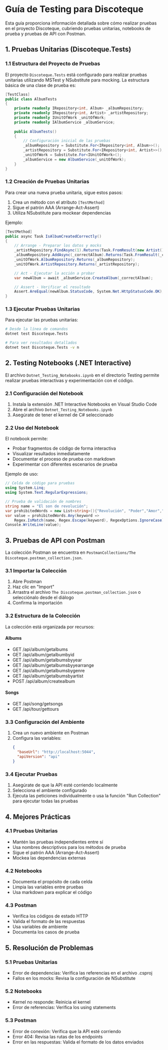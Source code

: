 # Guía de Testing para Discoteque

Esta guía proporciona información detallada sobre cómo realizar pruebas en el proyecto Discoteque, cubriendo pruebas unitarias, notebooks de prueba y pruebas de API con Postman.

## 1. Pruebas Unitarias (Discoteque.Tests)

### 1.1 Estructura del Proyecto de Pruebas

El proyecto `Discoteque.Tests` está configurado para realizar pruebas unitarias utilizando MSTest y NSubstitute para mocking. La estructura básica de una clase de prueba es:

```csharp
[TestClass]
public class AlbumTests
{
    private readonly IRepository<int, Album> _albumRepository;
    private readonly IRepository<int, Artist> _artistRepository;
    private readonly IUnitOfWork _unitOfWork;
    private readonly IAlbumService _albumService;
    
    public AlbumTests()
    {
        // Configuración inicial de las pruebas
        _albumRepository = Substitute.For<IRepository<int, Album>>();
        _artistRepository = Substitute.For<IRepository<int, Artist>>();
        _unitOfWork = Substitute.For<IUnitOfWork>();
        _albumService = new AlbumService(_unitOfWork);
    }
}
```

### 1.2 Creación de Pruebas Unitarias

Para crear una nueva prueba unitaria, sigue estos pasos:

1. Crea un método con el atributo `[TestMethod]`
2. Sigue el patrón AAA (Arrange-Act-Assert)
3. Utiliza NSubstitute para mockear dependencias

Ejemplo:

```csharp
[TestMethod]
public async Task IsAlbumCreatedCorrectly()
{
    // Arrange - Preparar los datos y mocks
    _artistRepository.FindAsync(1).Returns(Task.FromResult(new Artist()));
    _albumRepository.AddAsync(_correctAlbum).Returns(Task.FromResult(_correctAlbum));
    _unitOfWork.AlbumRepository.Returns(_albumRepository);
    _unitOfWork.ArtistRepository.Returns(_artistRepository);

    // Act - Ejecutar la acción a probar
    var newAlbum = await _albumService.CreateAlbum(_correctAlbum);

    // Assert - Verificar el resultado
    Assert.AreEqual(newAlbum.StatusCode, System.Net.HttpStatusCode.OK);
}
```

### 1.3 Ejecutar Pruebas Unitarias

Para ejecutar las pruebas unitarias:

```bash
# Desde la línea de comandos
dotnet test Discoteque.Tests

# Para ver resultados detallados
dotnet test Discoteque.Tests -v n
```

## 2. Testing Notebooks (.NET Interactive)

El archivo `Dotnet_Testing_Notebooks.ipynb` en el directorio Testing permite realizar pruebas interactivas y experimentación con el código.

### 2.1 Configuración del Notebook

1. Instala la extensión .NET Interactive Notebooks en Visual Studio Code
2. Abre el archivo `Dotnet_Testing_Notebooks.ipynb`
3. Asegúrate de tener el kernel de C# seleccionado

### 2.2 Uso del Notebook

El notebook permite:
- Probar fragmentos de código de forma interactiva
- Visualizar resultados inmediatamente
- Documentar el proceso de prueba con markdown
- Experimentar con diferentes escenarios de prueba

Ejemplo de uso:
```csharp
// Celda de código para pruebas
using System.Linq;
using System.Text.RegularExpressions;

// Prueba de validación de nombres
string name = "El son de revolución";
var prohibitedWords = new List<string>(){"Revolución", "Poder","Amor","Guerra"};
var value = prohibitedWords.Any(keyword => 
    Regex.IsMatch(name, Regex.Escape(keyword), RegexOptions.IgnoreCase));
Console.WriteLine(value);
```

## 3. Pruebas de API con Postman

La colección Postman se encuentra en `PostmanCollections/The Discoteque.postman_collection.json`.

### 3.1 Importar la Colección

1. Abre Postman
2. Haz clic en "Import"
3. Arrastra el archivo `The Discoteque.postman_collection.json` o selecciónalo desde el diálogo
4. Confirma la importación

### 3.2 Estructura de la Colección

La colección está organizada por recursos:

#### Albums
- GET /api/album/getalbums
- GET /api/album/getalbumbyid
- GET /api/album/getalbumsbyyear
- GET /api/album/getalbumsbyyearrange
- GET /api/album/getalbumsbygenre
- GET /api/album/getalbumsbyartist
- POST /api/album/createalbum

#### Songs
- GET /api/song/getsongs
- GET /api/tour/gettours

### 3.3 Configuración del Ambiente

1. Crea un nuevo ambiente en Postman
2. Configura las variables:
   ```json
   {
     "baseUrl": "http://localhost:5044",
     "apiVersion": "api"
   }
   ```

### 3.4 Ejecutar Pruebas

1. Asegúrate de que la API esté corriendo localmente
2. Selecciona el ambiente configurado
3. Ejecuta las peticiones individualmente o usa la función "Run Collection" para ejecutar todas las pruebas

## 4. Mejores Prácticas

### 4.1 Pruebas Unitarias
- Mantén las pruebas independientes entre sí
- Usa nombres descriptivos para los métodos de prueba
- Sigue el patrón AAA (Arrange-Act-Assert)
- Mockea las dependencias externas

### 4.2 Notebooks
- Documenta el propósito de cada celda
- Limpia las variables entre pruebas
- Usa markdown para explicar el código

### 4.3 Postman
- Verifica los códigos de estado HTTP
- Valida el formato de las respuestas
- Usa variables de ambiente
- Documenta los casos de prueba

## 5. Resolución de Problemas

### 5.1 Pruebas Unitarias
- Error de dependencias: Verifica las referencias en el archivo .csproj
- Fallos en los mocks: Revisa la configuración de NSubstitute

### 5.2 Notebooks
- Kernel no responde: Reinicia el kernel
- Error de referencias: Verifica los using statements

### 5.3 Postman
- Error de conexión: Verifica que la API esté corriendo
- Error 404: Revisa las rutas de los endpoints
- Error en las respuestas: Valida el formato de los datos enviados
